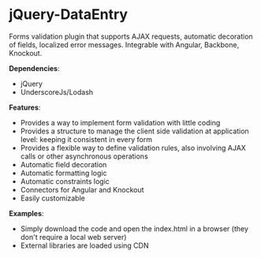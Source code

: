 # jQuery-DataEntry
Forms validation plugin that supports AJAX requests, automatic decoration of fields, localized error messages. Integrable with Angular, Backbone, Knockout.

**Dependencies**:
- jQuery
- UnderscoreJs/Lodash

**Features**:
- Provides a way to implement form validation with little coding
- Provides a structure to manage the client side validation at application level: keeping it consistent in every form
- Provides a flexible way to define validation rules, also involving AJAX calls or other asynchronous operations
- Automatic field decoration
- Automatic formatting logic
- Automatic constraints logic
- Connectors for Angular and Knockout
- Easily customizable

**Examples**:
- Simply download the code and open the index.html in a browser (they don't require a local web server)
- External libraries are loaded using CDN



